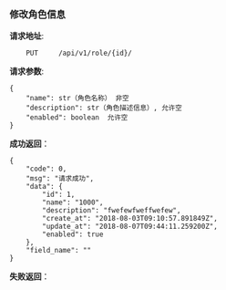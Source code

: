 ### 修改角色信息

**请求地址**:
```
    PUT     /api/v1/role/{id}/
```

**请求参数**:
```
{
    "name": str（角色名称） 非空
    "description": str（角色描述信息）, 允许空
    "enabled": boolean  允许空
}
```

**成功返回**：
```
{
    "code": 0,
    "msg": "请求成功",
    "data": {
        "id": 1,
        "name": "1000",
        "description": "fwefewfweffwefew",
        "create_at": "2018-08-03T09:10:57.891849Z",
        "update_at": "2018-08-07T09:44:11.259200Z",
        "enabled": true
    },
    "field_name": ""
}
```

**失败返回**：
```

```